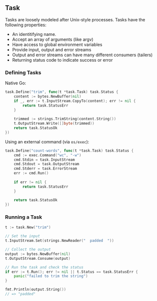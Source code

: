 ## Task

Tasks are loosely modeled after Unix-style processes. Tasks have the following properties:

- An identitifying name.
- Accept an array of arguments (like argv)
- Have access to global environment variables
- Provide input, output and error streams
- Output and error streams can have many different consumers (tailers)
- Returning status code to indicate success or error

### Defining Tasks

Native Go:
```go
task.Define("trim", func(t *task.Task) task.Status {
    content := bytes.NewBuffer(nil)
    if _, err := t.InputStream.CopyTo(content); err != nil {
        return task.StatusErr
    }
        
    trimmed := strings.TrimString(content.String())
    t.OutputStream.Write([]byte(trimmed))
    return task.StatusOk
})

```

Using an external command (via `os/exec`):
```go
task.Define("count-words", func(t *task.Task) task.Status {
    cmd := exec.Command("wc", "-w")
    cmd.Stdin = task.InputStream
    cmd.Stdout = task.OutputStream
    cmd.Stderr = task.ErrorStream
    err := cmd.Run()
    
    if err != nil {
        return task.StatusErr
    }
    
    return task.StatusOk
})
```

### Running a Task

```go
t := task.New("trim")
    
// Set the input
t.InputStream.Set(strings.NewReader("  padded  "))

// Collect the output
output := bytes.NewBuffer(nil)
t.OutputStream.Consume(output)

// Run the task and check the status
if err := t.Run(); err != nil || t.Status == task.StatusErr {
    panic("failed to trim the string")
}

fmt.Println(output.String())
// => "padded"
```
